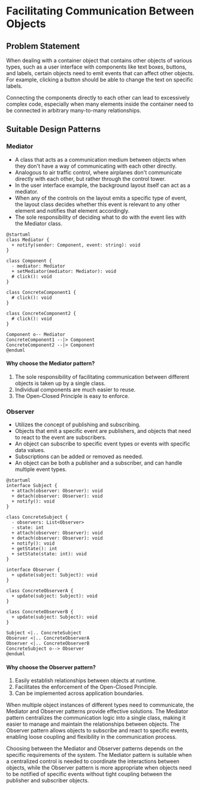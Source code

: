# Facilitating Communication Between Objects

## Problem Statement

When dealing with a container object that contains other objects of various types, such as a user interface with components like text boxes, buttons, and labels, certain objects need to emit events that can affect other objects. For example, clicking a button should be able to change the text on specific labels.

Connecting the components directly to each other can lead to excessively complex code, especially when many elements inside the container need to be connected in arbitrary many-to-many relationships.

## Suitable Design Patterns

### Mediator

* A class that acts as a communication medium between objects when they don't have a way of communicating with each other directly.
* Analogous to air traffic control, where airplanes don't communicate directly with each other, but rather through the control tower.
* In the user interface example, the background layout itself can act as a mediator.
* When any of the controls on the layout emits a specific type of event, the layout class decides whether this event is relevant to any other element and notifies that element accordingly.
* The sole responsibility of deciding what to do with the event lies with the Mediator class.

```plantuml
@startuml
class Mediator {
  + notify(sender: Component, event: string): void
}

class Component {
  - mediator: Mediator
  + setMediator(mediator: Mediator): void
  # click(): void
}

class ConcreteComponent1 {
  # click(): void
}

class ConcreteComponent2 {
  # click(): void
}

Component o-- Mediator
ConcreteComponent1 --|> Component
ConcreteComponent2 --|> Component
@enduml
```

#### Why choose the Mediator pattern?

1. The sole responsibility of facilitating communication between different objects is taken up by a single class.
2. Individual components are much easier to reuse.
3. The Open-Closed Principle is easy to enforce.

### Observer

* Utilizes the concept of publishing and subscribing.
* Objects that emit a specific event are publishers, and objects that need to react to the event are subscribers.
* An object can subscribe to specific event types or events with specific data values.
* Subscriptions can be added or removed as needed.
* An object can be both a publisher and a subscriber, and can handle multiple event types.

```plantuml
@startuml
interface Subject {
  + attach(observer: Observer): void
  + detach(observer: Observer): void
  + notify(): void
}

class ConcreteSubject {
  - observers: List<Observer>
  - state: int
  + attach(observer: Observer): void
  + detach(observer: Observer): void
  + notify(): void
  + getState(): int
  + setState(state: int): void
}

interface Observer {
  + update(subject: Subject): void
}

class ConcreteObserverA {
  + update(subject: Subject): void
}

class ConcreteObserverB {
  + update(subject: Subject): void
}

Subject <|.. ConcreteSubject
Observer <|.. ConcreteObserverA
Observer <|.. ConcreteObserverB
ConcreteSubject o--> Observer
@enduml
```

#### Why choose the Observer pattern?

1. Easily establish relationships between objects at runtime.
2. Facilitates the enforcement of the Open-Closed Principle.
3. Can be implemented across application boundaries.

When multiple object instances of different types need to communicate, the Mediator and Observer patterns provide effective solutions. The Mediator pattern centralizes the communication logic into a single class, making it easier to manage and maintain the relationships between objects. The Observer pattern allows objects to subscribe and react to specific events, enabling loose coupling and flexibility in the communication process.

Choosing between the Mediator and Observer patterns depends on the specific requirements of the system. The Mediator pattern is suitable when a centralized control is needed to coordinate the interactions between objects, while the Observer pattern is more appropriate when objects need to be notified of specific events without tight coupling between the publisher and subscriber objects.
